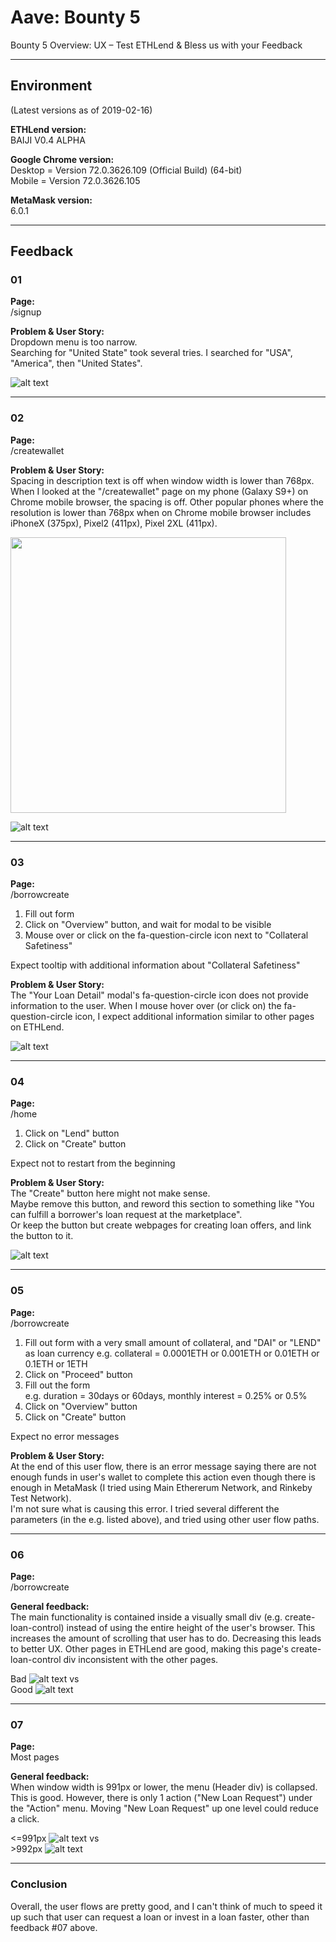 # Aave: Bounty 5
Bounty 5 Overview: UX – Test ETHLend & Bless us with your Feedback

---

## Environment
(Latest versions as of 2019-02-16)  

__ETHLend version:__  
BAIJI V0.4 ALPHA

__Google Chrome version:__  
Desktop = Version 72.0.3626.109 (Official Build) (64-bit)  
Mobile = Version 72.0.3626.105

__MetaMask version:__  
6.0.1

---

## Feedback

### 01
__Page:__  
/signup

__Problem & User Story:__  
Dropdown menu is too narrow.  
Searching for "United State" took several tries. I searched for "USA", "America", then "United States".

![alt text][01-signup-dropdown-menu]

---

### 02
__Page:__  
/createwallet

__Problem & User Story:__  
Spacing in description text is off when window width is lower than 768px.  
When I looked at the "/createwallet" page on my phone (Galaxy S9+) on Chrome mobile browser, the spacing is off. Other popular phones where the resolution is lower than 768px when on Chrome mobile browser includes iPhoneX (375px), Pixel2 (411px), Pixel 2XL (411px).

<img src="https://github.com/gin/2019-ethdenver/blob/master/aave/img/02-createwallet-responsive-spacing-on-mobile.jpg" width="441">

![alt text][02-createwallet-responsive-767]

---

### 03
__Page:__  
/borrowcreate  
1. Fill out form
2. Click on "Overview" button, and wait for modal to be visible
3. Mouse over or click on the fa-question-circle icon next to "Collateral Safetiness"

Expect tooltip with additional information about "Collateral Safetiness"

__Problem & User Story:__  
The "Your Loan Detail" modal's fa-question-circle icon does not provide information to the user.
When I mouse hover over (or click on) the fa-question-circle icon, I expect additional information similar to other pages on ETHLend.

![alt text][03-borrowcreate-your-loan-detail-modal-fa-question-circle]

---

### 04
__Page:__  
/home  
1. Click on "Lend" button
2. Click on "Create" button  

Expect not to restart from the beginning

__Problem & User Story:__  
The "Create" button here might not make sense.  
Maybe remove this button, and reword this section to something like "You can fulfill a borrower's loan request at the marketplace".  
Or keep the button but create webpages for creating loan offers, and link the button to it. 

![alt text][04-home-lend]

---

### 05
__Page:__  
/borrowcreate
1. Fill out form with a very small amount of collateral, and "DAI" or "LEND" as loan currency 
e.g. collateral = 0.0001ETH or 0.001ETH or 0.01ETH or 0.1ETH or 1ETH
2. Click on "Proceed" button
3. Fill out the form  
e.g. duration = 30days or 60days, monthly interest = 0.25% or 0.5%
4. Click on "Overview" button
5. Click on "Create" button

Expect no error messages

__Problem & User Story:__  
At the end of this user flow, there is an error message saying there are not enough funds in user's wallet to complete this action even though there is enough in MetaMask (I tried using Main Ethererum Network, and Rinkeby Test Network).  
I'm not sure what is causing this error. I tried several different the parameters (in the e.g. listed above), and tried using other user flow paths.

---

### 06
__Page:__  
/borrowcreate

__General feedback:__  
The main functionality is contained inside a visually small div (e.g. create-loan-control) instead of using the entire height of the user's browser. This increases the amount of scrolling that user has to do. Decreasing this leads to better UX. Other pages in ETHLend are good, making this page's create-loan-control div inconsistent with the other pages.

Bad
![alt text][06-borrowcreate-scroll-bad]
vs  
Good
![alt text][06-offer-scroll-good]

---

### 07
__Page:__  
Most pages

__General feedback:__   
When window width is 991px or lower, the menu (Header div) is collapsed. This is good. However, there is only 1 action ("New Loan Request") under the "Action" menu. Moving "New Loan Request" up one level could reduce a click.

<=991px
![alt text][07-most-pages-menu-single-item-bad]
vs  
\>992px
![alt text][07-most-pages-menu-single-item-good]

---

### Conclusion
Overall, the user flows are pretty good, and I can't think of much to speed it up such that user can request a loan or invest in a loan faster, other than feedback #07 above.


[01-signup-dropdown-menu]: ./img/01-signup-dropdown-menu.png

[02-createwallet-responsive-767]: ./img/02-createwallet-responsive-767.png
[02-createwallet-responsive-spacing-on-mobile]: ./img/02-createwallet-responsive-spacing-on-mobile.jpg
[03-borrowcreate-your-loan-detail-modal-fa-question-circle]: ./img/03-borrowcreate-your-loan-detail-modal-fa-question-circle.png

[04-home-lend]: ./img/04-home-lend.png

[06-borrowcreate-scroll-bad]: ./img/06-borrowcreate-scroll-bad.png
[06-offer-scroll-good]: ./img/06-offer-scroll-good.png

[07-most-pages-menu-single-item-bad]:  ./img/07-most-pages-menu-single-item-bad.png
[07-most-pages-menu-single-item-good]:  ./img/07-most-pages-menu-single-item-good.png
